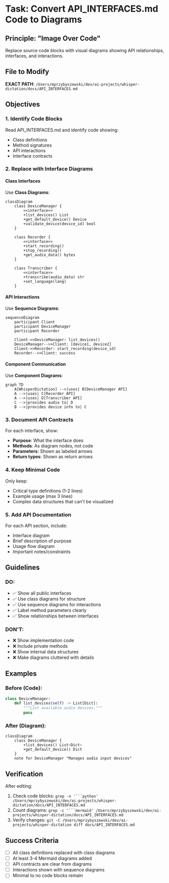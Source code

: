 # Task: Convert API_INTERFACES.md Code to Diagrams

## Principle: "Image Over Code"
Replace source code blocks with visual diagrams showing API relationships, interfaces, and interactions.

## File to Modify
**EXACT PATH**: `/Users/mprzybyszewski/dev/ai-projects/whisper-dictation/docs/API_INTERFACES.md`

## Objectives

### 1. Identify Code Blocks
Read API_INTERFACES.md and identify code showing:
- Class definitions
- Method signatures
- API interactions
- Interface contracts

### 2. Replace with Interface Diagrams

#### Class Interfaces
Use **Class Diagrams**:
```mermaid
classDiagram
    class DeviceManager {
        <<interface>>
        +list_devices() List
        +get_default_device() Device
        +validate_device(device_id) bool
    }
    
    class Recorder {
        <<interface>>
        +start_recording()
        +stop_recording()
        +get_audio_data() bytes
    }
    
    class Transcriber {
        <<interface>>
        +transcribe(audio_data) str
        +set_language(lang)
    }
```

#### API Interactions
Use **Sequence Diagrams**:
```mermaid
sequenceDiagram
    participant Client
    participant DeviceManager
    participant Recorder
    
    Client->>DeviceManager: list_devices()
    DeviceManager-->>Client: [device1, device2]
    Client->>Recorder: start_recording(device_id)
    Recorder-->>Client: success
```

#### Component Communication
Use **Component Diagrams**:
```mermaid
graph TD
    A[WhisperDictation] -->|uses| B[DeviceManager API]
    A -->|uses| C[Recorder API]
    A -->|uses| D[Transcriber API]
    C -->|provides audio to| D
    B -->|provides device info to| C
```

### 3. Document API Contracts
For each interface, show:
- **Purpose**: What the interface does
- **Methods**: As diagram nodes, not code
- **Parameters**: Shown as labeled arrows
- **Return types**: Shown as return arrows

### 4. Keep Minimal Code
Only keep:
- Critical type definitions (1-2 lines)
- Example usage (max 3 lines)
- Complex data structures that can't be visualized

### 5. Add API Documentation
For each API section, include:
- Interface diagram
- Brief description of purpose
- Usage flow diagram
- Important notes/constraints

## Guidelines

### DO:
- ✅ Show all public interfaces
- ✅ Use class diagrams for structure
- ✅ Use sequence diagrams for interactions
- ✅ Label method parameters clearly
- ✅ Show relationships between interfaces

### DON'T:
- ❌ Show implementation code
- ❌ Include private methods
- ❌ Show internal data structures
- ❌ Make diagrams cluttered with details

## Examples

### Before (Code):
```python
class DeviceManager:
    def list_devices(self) -> List[Dict]:
        """List available audio devices."""
        pass
```

### After (Diagram):
```mermaid
classDiagram
    class DeviceManager {
        +list_devices() List~Dict~
        +get_default_device() Dict
    }
    note for DeviceManager "Manages audio input devices"
```

## Verification
After editing:
1. Check code blocks: `grep -n '```python' /Users/mprzybyszewski/dev/ai-projects/whisper-dictation/docs/API_INTERFACES.md`
2. Count diagrams: `grep -c '```mermaid' /Users/mprzybyszewski/dev/ai-projects/whisper-dictation/docs/API_INTERFACES.md`
3. Verify changes: `git -C /Users/mprzybyszewski/dev/ai-projects/whisper-dictation diff docs/API_INTERFACES.md`

## Success Criteria
- [ ] All class definitions replaced with class diagrams
- [ ] At least 3-4 Mermaid diagrams added
- [ ] API contracts are clear from diagrams
- [ ] Interactions shown with sequence diagrams
- [ ] Minimal to no code blocks remain
